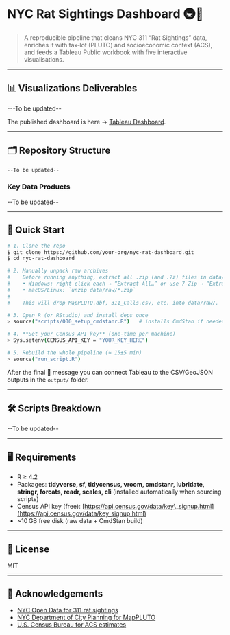 # NYC Rat Sightings Dashboard 🚇🐀

> A reproducible pipeline that cleans NYC 311 “Rat Sightings” data, enriches it with tax‑lot (PLUTO) and socioeconomic context (ACS), and feeds a Tableau Public workbook with five interactive visualisations.

---

## 📊 Visualizations Deliverables

---To be updated--

The published dashboard is here → [Tableau Dashboard](https://public.tableau.com/app/profile/chris.kevin.andrade/viz/NYCRatSightingsDashboard2_0/Rats_Of_NYC).

---

## 🗂️ Repository Structure

```
--To be updated--
```

### Key Data Products

--To be updated--

---

## 🚀 Quick Start

```bash
# 1. Clone the repo
$ git clone https://github.com/your‑org/nyc‑rat‑dashboard.git
$ cd nyc‑rat‑dashboard

# 2. Manually unpack raw archives
#    Before running anything, extract all .zip (and .7z) files in data/raw/
#    • Windows: right-click each → “Extract All…” or use 7-Zip → “Extract Here”
#    • macOS/Linux: `unzip data/raw/*.zip`
#
#    This will drop MapPLUTO.dbf, 311_Calls.csv, etc. into data/raw/.

# 3. Open R (or RStudio) and install deps once
> source("scripts/000_setup_cmdstanr.R")   # installs CmdStan if needed

# 4. **Set your Census API key** (one-time per machine)
> Sys.setenv(CENSUS_API_KEY = "YOUR_KEY_HERE")

# 5. Rebuild the whole pipeline (≈ 15±5 min)
> source("run_script.R")
```

After the final 🎉 message you can connect Tableau to the CSV/GeoJSON outputs in the `output/` folder.

---

## 🛠️ Scripts Breakdown

--To be updated--

---

## 🖥️ Requirements

* R ≥ 4.2
* Packages: **tidyverse, sf, tidycensus, vroom, cmdstanr, lubridate, stringr, forcats, readr, scales, cli** (installed automatically when sourcing scripts)
* Census API key (free): [https://api.census.gov/data/key\_signup.html](https://api.census.gov/data/key_signup.html)
* \~10 GB free disk (raw data + CmdStan build)

---

## 📜 License

MIT

---

## 🙏 Acknowledgements

* [NYC Open Data for 311 rat sightings](https://opendata.cityofnewyork.us/data/)
* [NYC Department of City Planning for MapPLUTO](https://www.nyc.gov/content/planning/pages/resources)
* [U.S. Census Bureau for ACS estimates](https://www.census.gov/data.html)
